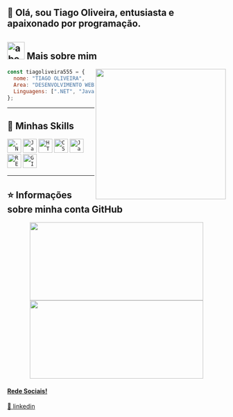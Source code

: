 ## 👋 Olá, sou Tiago Oliveira, entusiasta e apaixonado por programação.

## <img width="40" alt="about" src="https://raw.github.com/elizarov/elizarov/master/about.png"> Mais sobre mim

<img align="right" width="300" src="https://i2.wp.com/allhtaccess.info/wp-content/uploads/2018/03/programming.gif?fit=1281%2C716&ssl=1" />

```JavaScript
const tiagoliveira555 = {
  nome: "TIAGO OLIVEIRA",
  Area: "DESENVOLVIMENTO WEB",
  Linguagens: [".NET", "Java", "JavaScript", "React"],
};
```

----

## 🚀 Minhas Skills

<code><img height="32" src="https://img.shields.io/badge/.NET-512BD4?style=for-the-badge&logo=dotnet&logoColor=white" alt=".NET"/></code>
<code><img height="32" src="https://img.shields.io/badge/Java-ED8B00?style=for-the-badge&logo=java&logoColor=white" alt="Java"/></code>
<code><img height="32" src="https://img.shields.io/badge/HTML5-E34F26?style=for-the-badge&logo=html5&logoColor=white" alt="HTML"/></code></code>
<code><img height="32" src="https://img.shields.io/badge/CSS3-1572B6?style=for-the-badge&logo=css3&logoColor=white" alt="CSS"/></code>
<code><img height="32" src="https://img.shields.io/badge/JavaScript-323330?style=for-the-badge&logo=javascript&logoColor=F7DF1E" alt="Javascript"/></code>
<code><img height="32" src="https://img.shields.io/badge/React-20232A?style=for-the-badge&logo=react&logoColor=61DAFB" alt="REACT.JS"/></code></code>
<code><img height="32" src="https://img.shields.io/badge/GIT-E44C30?style=for-the-badge&logo=git&logoColor=white" alt="GIT"/></code>

---

## ⭐ Informações sobre minha conta GitHub

<div align="center">
  <a href="https://github.com/tiagoliveira555">
  <img height="180em" width="400em" src="https://github-readme-stats.vercel.app/api?username=tiagoliveira555&theme=dracula&show_icons=true"/>

  <img height="180em" width="400em" src="https://github-readme-stats.vercel.app/api/top-langs/?username=tiagoliveira555&layout=compact&langs_count=7&theme=dracula"/>
</div>
  

[linkedin]: https://www.linkedin.com/in/tiago-oliveira-921a37219

#### Rede Sociais!

👔 [linkedin][linkedin]
 
